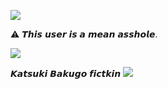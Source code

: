 <img src="https://i.pinimg.com/736x/b7/06/65/b70665f019071278bcf47f62f8a0be6d.jpg"/></div>

⚠︎ 𝙏𝙝𝙞𝙨 𝙪𝙨𝙚𝙧 𝙞𝙨 𝙖 𝙢𝙚𝙖𝙣 𝙖𝙨𝙨𝙝𝙤𝙡𝙚.

<img src="https://i.pinimg.com/736x/54/30/0d/54300d022780134d0cba02b32c10f704.jpg"/></div>

𝙆𝙖𝙩𝙨𝙪𝙠𝙞 𝘽𝙖𝙠𝙪𝙜𝙤 𝙛𝙞𝙘𝙩𝙠𝙞𝙣
<img src="https://i.pinimg.com/1200x/9f/af/4a/9faf4a4a9950ab08a72ef3b2f5da02bc.jpg"/></div>

